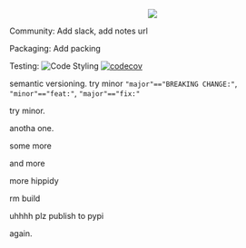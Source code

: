 <p align="center">
  <img src="./notes/assets/drawio/torchcell-logo.drawio.png" />
</p>

Community: Add slack, add notes url

Packaging: Add packing <!-- ![Python application](https://github.com/mjvolk3/torchcell/actions/workflows/python_app.yaml/badge.svg) -->

Testing: ![Code Styling](https://github.com/mjvolk3/torchcell/workflows/Code%20Styling/badge.svg) [![codecov](https://codecov.io/gh/mjvolk3/torchcell/branch/main/graph/badge.svg)](https://codecov.io/gh/mjvolk3/torchcell)

semantic versioning. try minor `"major"=="BREAKING CHANGE:"`, `"minor"=="feat:"`, `"major"=="fix:"`

try minor.

anotha one.

some more

and more

more hippidy

rm build

uhhhh plz publish to pypi

again.
